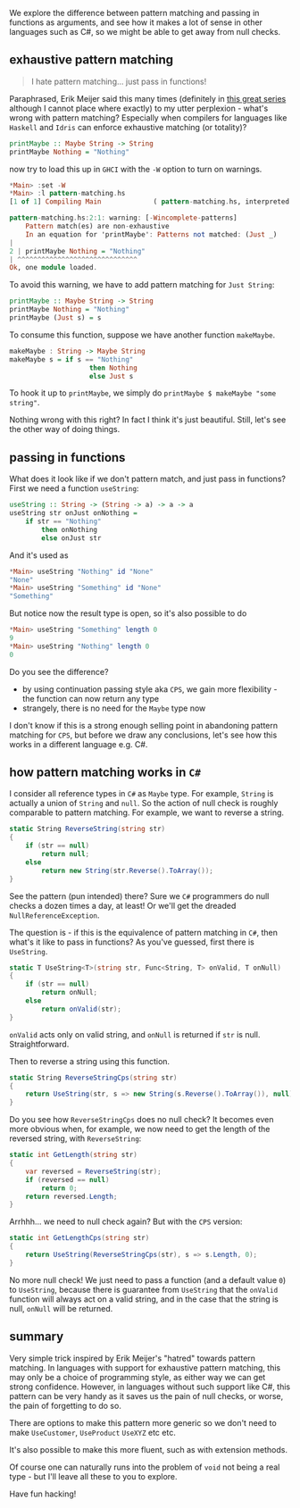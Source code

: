 We explore the difference between pattern matching and passing in functions as arguments, and see how it makes a lot of sense in other languages such as C#, so we might be able to get away from null checks.

## exhaustive pattern matching

> I hate pattern matching... just pass in functions!

Paraphrased, Erik Meijer said this many times (definitely in [this great series](https://channel9.msdn.com/Series/C9-Lectures-Erik-Meijer-Functional-Programming-Fundamentals/Lecture-Series-Erik-Meijer-Functional-Programming-Fundamentals-Chapter-1) although I cannot place where exactly) to my utter perplexion - what's wrong with pattern matching? Especially when compilers for languages like `Haskell` and `Idris` can enforce exhaustive matching (or totality)?

```haskell
printMaybe :: Maybe String -> String
printMaybe Nothing = "Nothing"
```

now try to load this up in `GHCI` with the `-W` option to turn on warnings.

```haskell
*Main> :set -W
*Main> :l pattern-matching.hs 
[1 of 1] Compiling Main             ( pattern-matching.hs, interpreted )

pattern-matching.hs:2:1: warning: [-Wincomplete-patterns]
    Pattern match(es) are non-exhaustive
    In an equation for 'printMaybe': Patterns not matched: (Just _)
|
2 | printMaybe Nothing = "Nothing"
| ^^^^^^^^^^^^^^^^^^^^^^^^^^^^^^
Ok, one module loaded.
```

To avoid this warning, we have to add pattern matching for `Just String`:

```haskell
printMaybe :: Maybe String -> String
printMaybe Nothing = "Nothing"
printMaybe (Just s) = s
```

To consume this function, suppose we have another function `makeMaybe`.

```haskell
makeMaybe : String -> Maybe String
makeMaybe s = if s == "Nothing" 
                    then Nothing 
                    else Just s
```

To hook it up to `printMaybe`, we simply do `printMaybe $ makeMaybe "some string"`.

Nothing wrong with this right? In fact I think it's just beautiful. Still, let's see the other way of doing things.

## passing in functions

What does it look like if we don't pattern match, and just pass in functions? First we need a function `useString`:

```haskell
useString :: String -> (String -> a) -> a -> a
useString str onJust onNothing =
    if str == "Nothing"
        then onNothing
        else onJust str
```

And it's used as
```haskell
*Main> useString "Nothing" id "None"
"None"
*Main> useString "Something" id "None"
"Something"
```

But notice now the result type is open, so it's also possible to do
```haskell
*Main> useString "Something" length 0
9
*Main> useString "Nothing" length 0
0
```

Do you see the difference?

* by using continuation passing style aka `CPS`, we gain more flexibility - the function can now return any type
* strangely, there is no need for the `Maybe` type now

I don't know if this is a strong enough selling point in abandoning pattern matching for `CPS`, but before we draw any conclusions, let's see how this works in a different language e.g. C#.

## how pattern matching works in `C#`

I consider all reference types in `C#` as `Maybe` type. For example, `String` is actually a union of `String` and `null`. So the action of null check is roughly comparable to pattern matching. For example, we want to reverse a string.

```csharp
static String ReverseString(string str)
{
    if (str == null)
        return null;
    else
        return new String(str.Reverse().ToArray());
}
```

See the pattern (pun intended) there? Sure we `C#` programmers do null checks a dozen times a day, at least! Or we'll get the dreaded `NullReferenceException`.

The question is - if this is the equivalence of pattern matching in `C#`, then what's it like to pass in functions? As you've guessed, first there is `UseString`.

```csharp	
static T UseString<T>(string str, Func<String, T> onValid, T onNull)
{
    if (str == null)
        return onNull;
    else
        return onValid(str);
}
```
`onValid` acts only on valid string, and `onNull` is returned if `str` is null. Straightforward.

Then to reverse a string using this function.

```csharp
static String ReverseStringCps(string str)
{
    return UseString(str, s => new String(s.Reverse().ToArray()), null);
}
```

Do you see how `ReverseStringCps` does no null check? It becomes even more obvious when, for example, we now need to get the length of the reversed string, with `ReverseString`:

```csharp
static int GetLength(string str)
{
    var reversed = ReverseString(str);
    if (reversed == null)
        return 0;
    return reversed.Length;
}
```

Arrhhh... we need to null check again? But with the `CPS` version:

```csharp
static int GetLengthCps(string str)
{
    return UseString(ReverseStringCps(str), s => s.Length, 0);
}
```

No more null check! We just need to pass a function (and a default value `0`) to `UseString`, because there is guarantee from `UseString` that the `onValid` function will always act on a valid string, and in the case that the string is null, `onNull` will be returned. 

## summary
Very simple trick inspired by Erik Meijer's "hatred" towards pattern matching. In languages with support for exhaustive pattern matching, this may only be a choice of programming style, as either way we can get strong confidence. However, in languages without such support like C#, this pattern can be very handy as it saves us the pain of null checks, or worse, the pain of forgetting to do so.

There are options to make this pattern more generic so we don't need to make `UseCustomer`, `UseProduct` `UseXYZ` etc etc.

It's also possible to make this more fluent, such as with extension methods.

Of course one can naturally runs into the problem of `void` not being a real type - but I'll leave all these to you to explore. 

Have fun hacking!